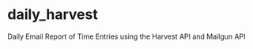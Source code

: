 daily_harvest
===================

Daily Email Report of Time Entries using the Harvest API and Mailgun API
